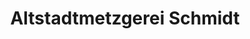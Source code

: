 ---
title: "Altstadtmetzgerei Schmidt"
url: /muehlheim-am-main/altstadtmetzgerei-schmidt/
shop: Metzgerei
---
